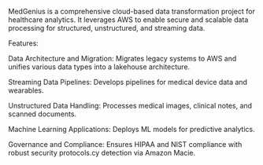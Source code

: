 MedGenius is a comprehensive cloud-based data transformation project for healthcare analytics. It leverages AWS to enable secure and scalable data processing for structured, unstructured, and streaming data.

Features:

Data Architecture and Migration: Migrates legacy systems to AWS and unifies various data types into a lakehouse architecture.

Streaming Data Pipelines: Develops pipelines for medical device data and wearables.

Unstructured Data Handling: Processes medical images, clinical notes, and scanned documents.

Machine Learning Applications: Deploys ML models for predictive analytics.

Governance and Compliance: Ensures HIPAA and NIST compliance with robust security protocols.cy detection via Amazon Macie.

